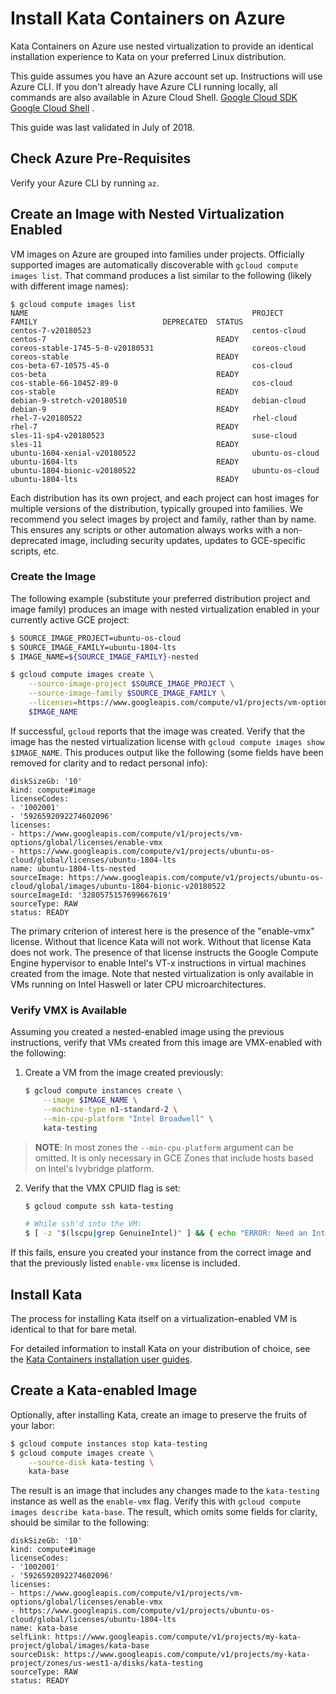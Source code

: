 # Install Kata Containers on Azure

Kata Containers on Azure use nested virtualization to provide an identical installation experience to Kata on your preferred Linux distribution.  

This guide assumes you have an Azure account set up.  Instructions will use Azure CLI.  If you don't already have Azure CLI running locally, all commands are also available in Azure Cloud Shell.
[Google Cloud SDK](https://cloud.google.com/sdk/downloads) [Google Cloud Shell](https://cloud.google.com/shell/) . 

This guide was last validated in July of 2018.

## Check Azure Pre-Requisites

Verify your Azure CLI by running `az`.

## Create an Image with Nested Virtualization Enabled

VM images on Azure are grouped into families under projects. Officially supported images are automatically discoverable with `gcloud compute images list`. That command produces a list similar to the following (likely with different image names):

    $ gcloud compute images list
    NAME                                                  PROJECT            FAMILY                            DEPRECATED  STATUS
    centos-7-v20180523                                    centos-cloud       centos-7                                      READY
    coreos-stable-1745-5-0-v20180531                      coreos-cloud       coreos-stable                                 READY
    cos-beta-67-10575-45-0                                cos-cloud          cos-beta                                      READY
    cos-stable-66-10452-89-0                              cos-cloud          cos-stable                                    READY
    debian-9-stretch-v20180510                            debian-cloud       debian-9                                      READY
    rhel-7-v20180522                                      rhel-cloud         rhel-7                                        READY
    sles-11-sp4-v20180523                                 suse-cloud         sles-11                                       READY
    ubuntu-1604-xenial-v20180522                          ubuntu-os-cloud    ubuntu-1604-lts                               READY
    ubuntu-1804-bionic-v20180522                          ubuntu-os-cloud    ubuntu-1804-lts                               READY

Each distribution has its own project, and each project can host images for multiple versions of the distribution, typically grouped into families. We recommend you select images by project and family, rather than by name. This ensures any scripts or other automation always works with a non-deprecated image, including security updates, updates to GCE-specific scripts, etc.

### Create the Image

The following example (substitute your preferred distribution project and image family) produces an image with nested virtualization enabled in your currently active GCE project:

```bash
$ SOURCE_IMAGE_PROJECT=ubuntu-os-cloud
$ SOURCE_IMAGE_FAMILY=ubuntu-1804-lts
$ IMAGE_NAME=${SOURCE_IMAGE_FAMILY}-nested

$ gcloud compute images create \
    --source-image-project $SOURCE_IMAGE_PROJECT \
    --source-image-family $SOURCE_IMAGE_FAMILY \
    --licenses=https://www.googleapis.com/compute/v1/projects/vm-options/global/licenses/enable-vmx \
    $IMAGE_NAME
```

If successful, `gcloud` reports that the image was created. Verify that the image has the nested virtualization license with `gcloud compute images show $IMAGE_NAME`. This produces output like the following (some fields have been removed for clarity and to redact personal info):

    diskSizeGb: '10'
    kind: compute#image
    licenseCodes:
    - '1002001'
    - '5926592092274602096'
    licenses:
    - https://www.googleapis.com/compute/v1/projects/vm-options/global/licenses/enable-vmx
    - https://www.googleapis.com/compute/v1/projects/ubuntu-os-cloud/global/licenses/ubuntu-1804-lts
    name: ubuntu-1804-lts-nested
    sourceImage: https://www.googleapis.com/compute/v1/projects/ubuntu-os-cloud/global/images/ubuntu-1804-bionic-v20180522
    sourceImageId: '3280575157699667619'
    sourceType: RAW
    status: READY

The primary criterion of interest here is the presence of the "enable-vmx" license. Without that licence Kata will not work. Without that license Kata does not work. The presence of that license instructs the Google Compute Engine hypervisor to enable Intel's VT-x instructions in virtual machines created from the image. Note that nested virtualization is only available in VMs running on Intel Haswell or later CPU microarchitectures.

### Verify VMX is Available

Assuming you created a nested-enabled image using the previous instructions, verify that VMs created from this image are VMX-enabled with the following:

1. Create a VM from the image created previously:

    ```bash
    $ gcloud compute instances create \
        --image $IMAGE_NAME \
        --machine-type n1-standard-2 \
        --min-cpu-platform "Intel Broadwell" \
        kata-testing
    ```

> **NOTE**: In most zones the `--min-cpu-platform` argument can be omitted. It is only necessary in GCE Zones that include hosts based on Intel's Ivybridge platform.

2. Verify that the VMX CPUID flag is set:

    ```bash
    $ gcloud compute ssh kata-testing
    
    # While ssh'd into the VM:
    $ [ -z "$(lscpu|grep GenuineIntel)" ] && { echo "ERROR: Need an Intel CPU"; exit 1; }
    ```

If this fails, ensure you created your instance from the correct image and that the previously listed `enable-vmx` license is included.

## Install Kata

The process for installing Kata itself on a virtualization-enabled VM is identical to that for bare metal.

For detailed information to install Kata on your distribution of choice, see the [Kata Containers installation user guides](https://github.com/kata-containers/documentation/blob/master/install/README.md).

## Create a Kata-enabled Image

Optionally, after installing Kata, create an image to preserve the fruits of your labor:

```bash
$ gcloud compute instances stop kata-testing
$ gcloud compute images create \
    --source-disk kata-testing \
    kata-base
```

The result is an image that includes any changes made to the `kata-testing` instance as well as the `enable-vmx` flag. Verify this with `gcloud compute images describe kata-base`. The result, which omits some fields for clarity, should be similar to the following:

    diskSizeGb: '10'
    kind: compute#image
    licenseCodes:
    - '1002001'
    - '5926592092274602096'
    licenses:
    - https://www.googleapis.com/compute/v1/projects/vm-options/global/licenses/enable-vmx
    - https://www.googleapis.com/compute/v1/projects/ubuntu-os-cloud/global/licenses/ubuntu-1804-lts
    name: kata-base
    selfLink: https://www.googleapis.com/compute/v1/projects/my-kata-project/global/images/kata-base
    sourceDisk: https://www.googleapis.com/compute/v1/projects/my-kata-project/zones/us-west1-a/disks/kata-testing
    sourceType: RAW
    status: READY

